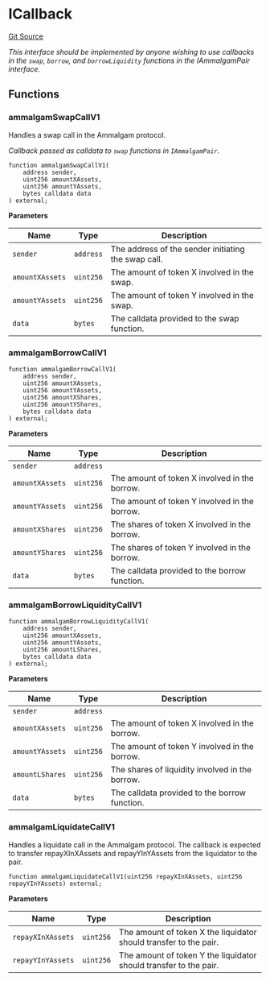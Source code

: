 # ICallback
[Git Source](https://github.com/Ammalgam-Protocol/core-v1/blob/d1df5df9e4b968d0d06a1d2d00a0120c1be82e15/contracts/interfaces/callbacks/IAmmalgamCallee.sol)

*This interface should be implemented by anyone wishing to use callbacks in the
`swap`, `borrow`, and `borrowLiquidity` functions in the  IAmmalgamPair interface.*


## Functions
### ammalgamSwapCallV1

Handles a swap call in the Ammalgam protocol.

*Callback passed as calldata to `swap` functions in `IAmmalgamPair`.*


```solidity
function ammalgamSwapCallV1(
    address sender,
    uint256 amountXAssets,
    uint256 amountYAssets,
    bytes calldata data
) external;
```
**Parameters**

|Name|Type|Description|
|----|----|-----------|
|`sender`|`address`|The address of the sender initiating the swap call.|
|`amountXAssets`|`uint256`|The amount of token X involved in the swap.|
|`amountYAssets`|`uint256`|The amount of token Y involved in the swap.|
|`data`|`bytes`|The calldata provided to the swap function.|


### ammalgamBorrowCallV1


```solidity
function ammalgamBorrowCallV1(
    address sender,
    uint256 amountXAssets,
    uint256 amountYAssets,
    uint256 amountXShares,
    uint256 amountYShares,
    bytes calldata data
) external;
```
**Parameters**

|Name|Type|Description|
|----|----|-----------|
|`sender`|`address`||
|`amountXAssets`|`uint256`|The amount of token X involved in the borrow.|
|`amountYAssets`|`uint256`|The amount of token Y involved in the borrow.|
|`amountXShares`|`uint256`|The shares of token X involved in the borrow.|
|`amountYShares`|`uint256`|The shares of token Y involved in the borrow.|
|`data`|`bytes`|The calldata provided to the borrow function.|


### ammalgamBorrowLiquidityCallV1


```solidity
function ammalgamBorrowLiquidityCallV1(
    address sender,
    uint256 amountXAssets,
    uint256 amountYAssets,
    uint256 amountLShares,
    bytes calldata data
) external;
```
**Parameters**

|Name|Type|Description|
|----|----|-----------|
|`sender`|`address`||
|`amountXAssets`|`uint256`|The amount of token X involved in the borrow.|
|`amountYAssets`|`uint256`|The amount of token Y involved in the borrow.|
|`amountLShares`|`uint256`|The shares of liquidity involved in the borrow.|
|`data`|`bytes`|The calldata provided to the borrow function.|


### ammalgamLiquidateCallV1

Handles a liquidate call in the Ammalgam protocol. The callback is expected to transfer repayXInXAssets and repayYInYAssets from the liquidator to the pair.


```solidity
function ammalgamLiquidateCallV1(uint256 repayXInXAssets, uint256 repayYInYAssets) external;
```
**Parameters**

|Name|Type|Description|
|----|----|-----------|
|`repayXInXAssets`|`uint256`|The amount of token X the liquidator should transfer to the pair.|
|`repayYInYAssets`|`uint256`|The amount of token Y the liquidator should transfer to the pair.|


